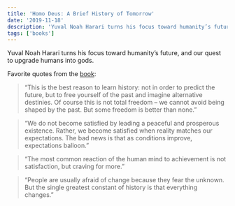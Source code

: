 ```yaml
---
title: 'Homo Deus: A Brief History of Tomorrow'
date: '2019-11-18'
description: 'Yuval Noah Harari turns his focus toward humanity’s future, and our quest to upgrade humans into gods.'
tags: ['books']
---
```


Yuval Noah Harari turns his focus toward humanity’s future, and our quest to upgrade humans into gods.

Favorite quotes from the [book](https://amzn.eu/7o4Sdp2):

> “This is the best reason to learn history: not in order to predict the future, but to free yourself of the past and imagine alternative destinies. Of course this is not total freedom – we cannot avoid being shaped by the past. But some freedom is better than none.”

> “We do not become satisfied by leading a peaceful and prosperous existence. Rather, we become satisfied when reality matches our expectations. The bad news is that as conditions improve, expectations balloon.”

> “The most common reaction of the human mind to achievement is not satisfaction, but craving for more.”

> “People are usually afraid of change because they fear the unknown. But the single greatest constant of history is that everything changes.”
